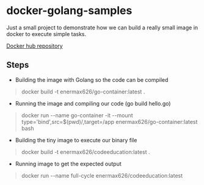 
# docker-golang-samples

Just a small project to demonstrate how we can build a really small image in docker to execute simple tasks.

[Docker hub repository](https://hub.docker.com/repository/docker/enermax626/codeeducation)


## Steps

- Building the image with Golang so the code can be compiled
>docker build -t enermax626/go-container:latest .  

- Running the image and compiling our code (go build hello.go)
>docker run --name go-container -it --mount type='bind',src=$(pwd)/,target=/app enermax626/go-container:latest bash

- Building the tiny image to execute our binary file
>docker build -t enermax626/codeeducation:latest .

- Running image to get the expected output 
>docker run --name full-cycle enermax626/codeeducation:latest



